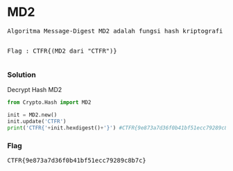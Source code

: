 <h1><b>MD2</b></h1>
<pre>
Algoritma Message-Digest MD2 adalah fungsi hash kriptografi yang dikembangkan oleh Ronald Rivest pada tahun 1989. Algoritma ini dioptimalkan untuk komputer 8-bit. MD2 ditetapkan dalam RFC 1319.

Flag : CTFR{(MD2 dari "CTFR")}
</pre>
<h3><b>Solution</b></h3>
<p>Decrypt Hash MD2</p>

```python
from Crypto.Hash import MD2

init = MD2.new()
init.update('CTFR')
print('CTFR{'+init.hexdigest()+'}') #CTFR{9e873a7d36f0b41bf51ecc79289c8b7c}

```
<h3><b>Flag</b></h3>
<pre>
CTFR{9e873a7d36f0b41bf51ecc79289c8b7c}
</pre>
